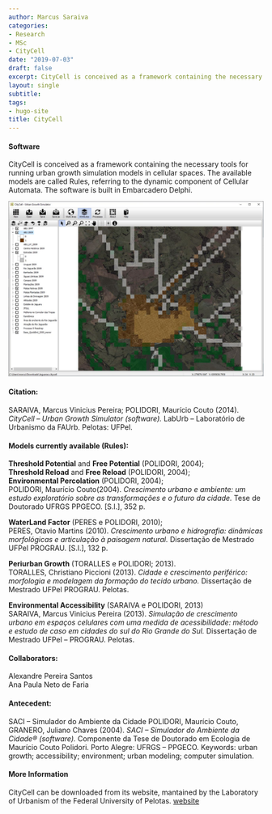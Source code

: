 ```yaml
---
author: Marcus Saraiva
categories:
- Research
- MSc
- CityCell
date: "2019-07-03"
draft: false
excerpt: CityCell is conceived as a framework containing the necessary tools for running urban growth simulation models in cellular spaces. The available models are called Rules, referring to the dynamic component of Cellular Automata.
layout: single
subtitle: 
tags:
- hugo-site
title: CityCell
---
```


#### Software

CityCell is conceived as a framework containing the necessary tools for running urban growth simulation models in cellular spaces. The available models are called Rules, referring to the dynamic component of Cellular Automata. The software is built in Embarcadero Delphi.

![Screenshot](citycell_screenshot_low.jpg)

#### Citation:

SARAIVA, Marcus Vinicius Pereira; POLIDORI, Maurício Couto (2014). _CityCell – Urban Growth Simulator (software)._ LabUrb – Laboratório de Urbanismo da FAUrb. Pelotas: UFPel.

#### **Models currently available (Rules):**

**Threshold Potential** and **Free Potential** (POLIDORI, 2004);\
**Threshold Reload** and **Free Reload** (POLIDORI, 2004);\
**Environmental Percolation** (POLIDORI, 2004);\
POLIDORI, Maurício Couto(2004). _Crescimento urbano e ambiente: um estudo exploratório sobre as transformações e o futuro da cidade._ Tese de Doutorado UFRGS PPGECO. [S.l.], 352 p.

**WaterLand Factor** (PERES e POLIDORI, 2010);\
PERES, Otavio Martins (2010). _Crescimento urbano e hidrografia: dinâmicas morfológicas e articulação à paisagem natural._ Dissertação de Mestrado UFPel PROGRAU. [S.l.], 132 p.

**Periurban Growth** (TORALLES e POLIDORI; 2013).\
TORALLES, Christiano Piccioni (2013). _Cidade e crescimento periférico: morfologia e modelagem da formação do tecido urbano._ Dissertação de Mestrado UFPel PROGRAU. Pelotas.

**Environmental Accessibility** (SARAIVA e POLIDORI, 2013)\
SARAIVA, Marcus Vinicius Pereira (2013). _Simulação de crescimento urbano em espaços celulares com uma medida de acessibilidade: método e estudo de caso em cidades do sul do Rio Grande do Sul._ Dissertação de Mestrado UFPel – PROGRAU. Pelotas.

#### **Collaborators:**
Alexandre Pereira Santos\
Ana Paula Neto de Faria

#### **Antecedent:**
SACI – Simulador do Ambiente da Cidade
POLIDORI, Maurício Couto, GRANERO, Juliano Chaves (2004). _SACI – Simulador do Ambiente da Cidade® (software)._ Componente da Tese de Doutorado em Ecologia de Maurício Couto Polidori. Porto Alegre: UFRGS – PPGECO.
Keywords: urban growth; accessibility; environment; urban modeling; computer simulation.

#### More Information

CityCell can be downloaded from its website, mantained by the Laboratory of Urbanism of the Federal University of Pelotas.
[website](https://wp.ufpel.edu.br/citycell)

